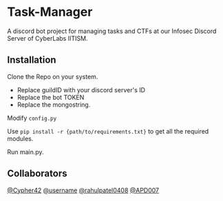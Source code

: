 # Task-Manager

A discord bot project for managing tasks and CTFs at our Infosec Discord Server of CyberLabs IITISM.

## Installation

Clone the Repo on your system.
- Replace guildID with your discord server's ID
- Replace the bot TOKEN
- Replace the mongostring.

Modify `config.py`

Use `pip install -r {path/to/requirements.txt}` to get all the required modules.

Run main.py.

## Collaborators

[@Cypher42](https://www.github.com/Cypher42)    [@username](https://www.github.com/)    [@rahulpatel0408](https://www.github.com/rahulpatel0408)    [@APD007](https://www.github.com/APD007)
